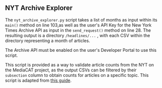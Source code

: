 ## NYT Archive Explorer

The ```nyt_archive_explorer.py``` script takes a list of months as input within its ```main()``` method on line 103,as well as the user's API Key for the New York Times Archive API as input in the ```send_request()``` method on line 28.
The resulting output is a directory ```/headlines/...``` , with each CSV within the directory representing a month of articles.

The Archive API must be enabled on the user's Developer Portal to use this script.

This script is provided as a way to validate article counts from the NYT on the MediaCAT project, as the output CSVs can be filtered by their ```subsection``` column to obtain counts for articles on a specific topic.
This script is adapted from [this guide](https://towardsdatascience.com/collecting-data-from-the-new-york-times-over-any-period-of-time-3e365504004).
